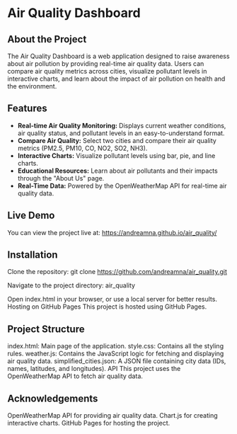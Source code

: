 # Air Quality Dashboard
## About the Project
The Air Quality Dashboard is a web application designed to raise awareness about air pollution by providing real-time air quality data. Users can compare air quality metrics across cities, visualize pollutant levels in interactive charts, and learn about the impact of air pollution on health and the environment.

## Features
- **Real-time Air Quality Monitoring:** Displays current weather conditions, air quality status, and pollutant levels in an easy-to-understand format.
- **Compare Air Quality:** Select two cities and compare their air quality metrics (PM2.5, PM10, CO, NO2, SO2, NH3).
- **Interactive Charts:** Visualize pollutant levels using bar, pie, and line charts.
- **Educational Resources:** Learn about air pollutants and their impacts through the "About Us" page.
- **Real-Time Data:** Powered by the OpenWeatherMap API for real-time air quality data.

## Live Demo
You can view the project live at: https://andreamna.github.io/air_quality/

## Installation
Clone the repository:
git clone https://github.com/andreamna/air_quality.git

Navigate to the project directory:
air_quality

Open index.html in your browser, or use a local server for better results.
Hosting on GitHub Pages
This project is hosted using GitHub Pages. 

## Project Structure
index.html: Main page of the application.
style.css: Contains all the styling rules.
weather.js: Contains the JavaScript logic for fetching and displaying air quality data.
simplified_cities.json: A JSON file containing city data (IDs, names, latitudes, and longitudes).
API
This project uses the OpenWeatherMap API to fetch air quality data.

## Acknowledgements
OpenWeatherMap API for providing air quality data.
Chart.js for creating interactive charts.
GitHub Pages for hosting the project.